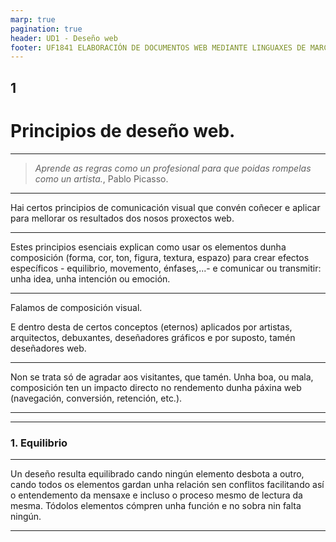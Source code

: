 ```yaml
---
marp: true
pagination: true
header: UD1 - Deseño web
footer: UF1841 ELABORACIÓN DE DOCUMENTOS WEB MEDIANTE LINGUAXES DE MARCADO
---
```



## 1
# Principios de deseño web.

---

> *Aprende as regras como un profesional para que poidas rompelas como un artista.*, Pablo Picasso.

---

Hai certos principios de comunicación visual que convén coñecer e aplicar para mellorar os resultados dos nosos proxectos web.

---

Estes principios esenciais explican como usar os elementos dunha composición (forma, cor, ton, figura, textura, espazo) para crear efectos específicos - equilibrio, movemento, énfases,...- e comunicar ou transmitir: unha idea, unha intención ou emoción. 

---

Falamos de composición visual.

E dentro desta de certos conceptos (eternos) aplicados por artistas, arquitectos, debuxantes, deseñadores gráficos e por suposto, tamén deseñadores web. 

---

Non se trata só de agradar aos visitantes, que tamén. Unha boa, ou mala, composición ten un impacto directo no rendemento dunha páxina web (navegación, conversión, retención, etc.).

---

<!--[1.Balance](./assets/desenoweb-p1.gif)
-->
---

### 1. Equilibrio

---

Un deseño resulta equilibrado cando ningún elemento desbota a outro, cando todos os elementos gardan unha relación sen conflitos facilitando así o entendemento da mensaxe e incluso o proceso mesmo de lectura da mesma. Tódolos elementos cómpren unha función e no sobra nin falta ningún.

---

